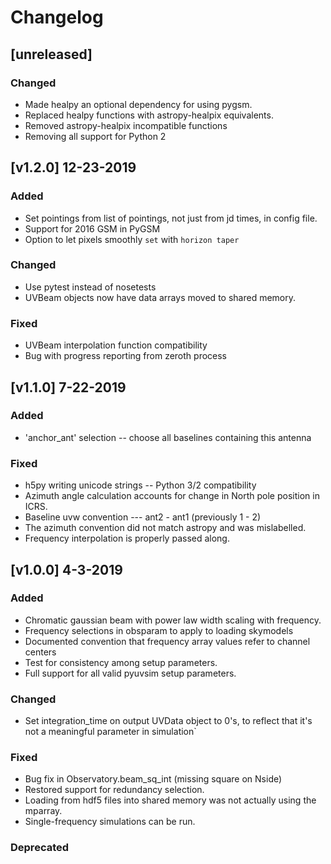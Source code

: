 # Changelog

## [unreleased]

### Changed
- Made healpy an optional dependency for using pygsm.
- Replaced healpy functions with astropy-healpix equivalents.
- Removed astropy-healpix incompatible functions
- Removing all support for Python 2


## [v1.2.0] 12-23-2019

### Added
- Set pointings from list of pointings, not just from jd times, in config file.
- Support for 2016 GSM in PyGSM
- Option to let pixels smoothly `set` with `horizon taper`

### Changed
- Use pytest instead of nosetests
- UVBeam objects now have data arrays moved to shared memory.

### Fixed
- UVBeam interpolation function compatibility
- Bug with progress reporting from zeroth process

## [v1.1.0] 7-22-2019

### Added

- 'anchor_ant' selection -- choose all baselines containing this antenna

### Fixed

- h5py writing unicode strings -- Python 3/2 compatibility
- Azimuth angle calculation accounts for change in North pole position in ICRS.
- Baseline uvw convention --- ant2 - ant1 (previously 1 - 2)
- The azimuth convention did not match astropy and was mislabelled.
- Frequency interpolation is properly passed along.

## [v1.0.0] 4-3-2019

### Added

- Chromatic gaussian beam with power law width scaling with frequency.
- Frequency selections in obsparam to apply to loading skymodels
- Documented convention that frequency array values refer to channel centers
- Test for consistency among setup parameters.
- Full support for all valid pyuvsim setup parameters.

### Changed

- Set integration_time on output UVData object to 0's, to reflect that it's not a meaningful parameter in simulation`

### Fixed

- Bug fix in Observatory.beam_sq_int (missing square on Nside)
- Restored support for redundancy selection.
- Loading from hdf5 files into shared memory was not actually using the mparray.
- Single-frequency simulations can be run.

### Deprecated
